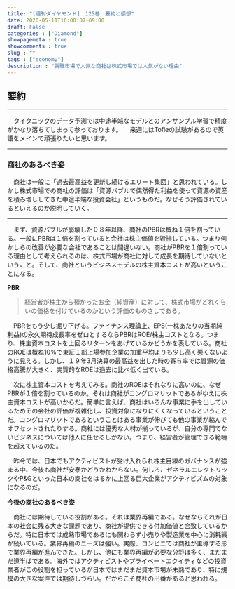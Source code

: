 ```yaml
---
title: "[週刊ダイヤモンド]　125巻　要約と感想"
date: 2020-05-11T16:00:07+09:00
draft: False
categories : ["Diamond"]
showpagemeta : true
showcomments : true
slug : ""
tags : ["economy"]
description : "就職市場で人気な商社は株式市場では人気がない理由"
---
```


## **要約**

***

　タイタニックのデータ予測では中途半端なモデルとのアンサンブル学習で精度がかなり落ちてしまって参っております。
　来週にはTofleの試験があるので英語をメインで頑張りたいと思います。

***

### **商社のあるべき姿**

　商社は一般に「過去最高益を更新し続けるエリート集団」と思われている。しかし株式市場での商社の評価は「資源バブルで偶然得た利益を使って資源の資産を積み増ししてきた中途半端な投資会社」というものだ。なぜそう評価されているといえるのか説明していく。

***

　まず、資源バブルが崩壊した０８年以降、商社のPBRは概ね１倍を割っている。一般にPBRは１倍を割っていると会社は株主価値を毀損している。つまり何かしらの改善が必要な会社であることは間違いない。商社がPBRを１倍割っている理由として考えられるのは、株式市場が商社に対して成長を期待していないということ。そして、商社というビジネスモデルの株主資本コストが高いということになる。

**PBR**

> 経営者が株主から預かったお金（純資産）に対して、株式市場がどれくらいの価格を付けているのかという評価のものさしである。

　PBRをもう少し掘り下げる。ファイナンス理論上、EPS(一株あたりの当期純利益)の永久期待成長率をゼロとするならPBRはROE/株主コストとなる。つまり、株主資本コストを上回るリターンをあげているかどうかを表している。商社のROEは概ね10%で東証１部上場参加企業の加重平均よりも少し高く悪くないように見える。しかし、１９年3月決算の最高益を出した時の寄与率では資源の価格高騰が大きく、実質的なROEは過去に比べ低く出ている。

　次に株主資本コストを考えてみる。商社のROEはそれなりに高いのに、なぜPBRが１倍を割っているのか。それは商社がコングロマリットであるがゆえに株主資本コストが高いからだ。簡単に言えば、商社はいろんな事業に手を出しているためその会社の評価が複雑化し、投資対象になりにくくなっているということだ。コングロマリットであるということはある事業が伸びても他の事業が縮んでオフセットされたりする。商社には優秀な人材が揃っているが、自分の専門でないビジネスについては他人に任せるしかない。つまり、経営者が管理できる範疇を超えているのだ。

　昨今では、日本でもアクティビストが受け入れられ株主目線のガバナンスが強まる中、今後も商社が安泰かどうかわからない。何しろ、ゼネラルエレクトリックやP&Gといった日本の商社をはるかに上回る巨大企業がアクティビズムの対象になるのだ。

**今後の商社のあるべき姿**

　商社には期待している役割がある。それは業界再編である。なぜならそれが日本の社会に残る大きな課題であり、商社が提供できる付加価値と合致しているからだ。特に日本では成熟市場であるにも関わらず小売りや製造業を中心に消耗戦が続いている。業界再編のニーズは強い。実際、コンビニでは商社が主導する形で業界再編が進んできた。しかし、他にも業界再編が必要な分野は多く、まだまだ道半ばである。海外ではアクティビストやプライベートエクイティなどの投資業者がこの役割を担っているが日本ではまだまだ資本市場が未熟であり、特に規模の大きな案件では期待しづらい。だからこそ商社の出番があると思われる。

